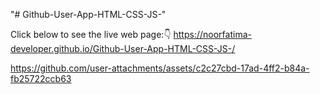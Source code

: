 "# Github-User-App-HTML-CSS-JS-" 

Click below to see the live web page:👇
https://noorfatima-developer.github.io/Github-User-App-HTML-CSS-JS-/

https://github.com/user-attachments/assets/c2c27cbd-17ad-4ff2-b84a-fb25722ccb63
